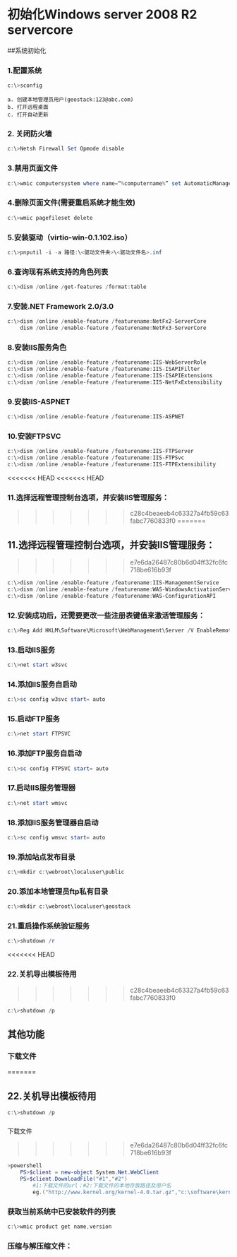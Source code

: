 # 初始化Windows server 2008 R2 servercore
##系统初始化
### 1.配置系统
```powershell
c:\>sconfig
```
    a. 创建本地管理员用户(geostack:123@abc.com)
    b. 打开远程桌面
    c. 打开自动更新

### 2. 关闭防火墙
```powershell
c:\>Netsh Firewall Set Opmode disable
```
### 3.禁用页面文件
```powershell
c:\>wmic computersystem where name=“%computername%” set AutomaticManagedPagefile=False
```
### 4.删除页面文件(需要重启系统才能生效)
```powershell
c:\>wmic pagefileset delete
```
### 5.安装驱动（virtio-win-0.1.102.iso）
```powershell
c:\>pnputil -i -a 路径:\<驱动文件夹>\<驱动文件名>.inf
```
### 6.查询现有系统支持的角色列表
```powershell
c:\>dism /online /get-features /format:table
```
### 7.安装.NET Framework 2.0/3.0
```powershell
c:\>dism /online /enable-feature /featurename:NetFx2-ServerCore
	dism /online /enable-feature /featurename:NetFx3-ServerCore
```
### 8.安装IIS服务角色
```powershell
c:\>dism /online /enable-feature /featurename:IIS-WebServerRole
c:\>dism /online /enable-feature /featurename:IIS-ISAPIFilter
c:\>dism /online /enable-feature /featurename:IIS-ISAPIExtensions
c:\>dism /online /enable-feature /featurename:IIS-NetFxExtensibility
```
### 9.安装IIS-ASPNET
```powershell
c:\>dism /online /enable-feature /featurename:IIS-ASPNET
```
### 10.安装FTPSVC
```powershell
c:\>dism /online /enable-feature /featurename:IIS-FTPServer
c:\>dism /online /enable-feature /featurename:IIS-FTPSvc
c:\>dism /online /enable-feature /featurename:IIS-FTPExtensibility
```
<<<<<<< HEAD
<<<<<<< HEAD
### 11.选择远程管理控制台选项，并安装IIS管理服务：
>>>>>>> c28c4beaeeb4c63327a4fb59c63fabc7760833f0
=======
## 11.选择远程管理控制台选项，并安装IIS管理服务：
>>>>>>> e7e6da26487c80b6d04ff32fc6fc718be616b93f
```powershell
c:\>dism /online /enable-feature /featurename:IIS-ManagementService
c:\>dism /online /enable-feature /featurename:WAS-WindowsActivationService
c:\>dism /online /enable-feature /featurename:WAS-ConfigurationAPI
```
### 12.安装成功后，还需要更改一些注册表键值来激活管理服务：
```powershell
c:\>Reg Add HKLM\Software\Microsoft\WebManagement\Server /V EnableRemoteManagement /T REG_DWORD /D 1
```
### 13.启动IIS服务
```powershell
c:\>net start w3svc
```
### 14.添加IIS服务自启动
```powershell
c:\>sc config w3svc start= auto
```
### 15.启动FTP服务
```powershell
c:\>net start FTPSVC
```
### 16.添加FTP服务自启动
```powershell
c:\>sc config FTPSVC start= auto
```
### 17.启动IIS服务管理器
```powershell
c:\>net start wmsvc
```
### 18.添加IIS服务管理器自启动
```powershell
c:\>sc config wmsvc start= auto
```
### 19.添加站点发布目录
```powershell
c:\>mkdir c:\webroot\localuser\public
```
### 20.添加本地管理员ftp私有目录
```powershell
c:\>mkdir c:\webroot\localuser\geostack
```
### 21.重启操作系统验证服务
```powershell
c:\>shutdown /r
```
<<<<<<< HEAD
### 22.关机导出模板待用
>>>>>>> c28c4beaeeb4c63327a4fb59c63fabc7760833f0
```powershell
c:\>shutdown /p
```
## 其他功能

### 下载文件
=======
## 22.关机导出模板待用
```powershell
c:\>shutdown /p
```
#####
下载文件
>>>>>>> e7e6da26487c80b6d04ff32fc6fc718be616b93f
```powershell
>powershell
	PS>$client = new-object System.Net.WebClient
	PS>$client.DownloadFile("#1","#2")
		#1:下载文件的url；#2:下载文件的本地存放路径及用户名
		eg.("http://www.kernel.org/kernel-4.0.tar.gz","c:\software\kernel-4.0.tar.gz")
```
### 获取当前系统中已安装软件的列表
```powershell
c:\>wmic product get name,version
```
### 压缩与解压缩文件：
